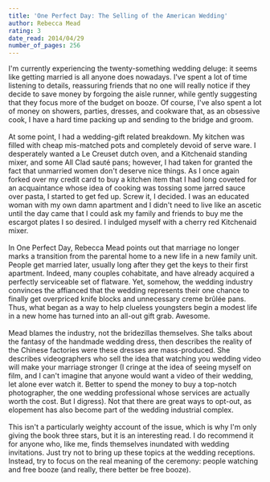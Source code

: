 ```yaml
---
title: 'One Perfect Day: The Selling of the American Wedding'
author: Rebecca Mead
rating: 3
date_read: 2014/04/29
number_of_pages: 256
---
```


I'm currently experiencing the twenty-something wedding deluge: it seems like getting married is all anyone does nowadays. I've spent a lot of time listening to details, reassuring friends that no one will really notice if they decide to save money by forgoing the aisle runner, while gently suggesting that they focus more of the budget on booze. Of course, I've also spent a lot of money on showers, parties, dresses, and cookware that, as an obsessive cook, I have a hard time packing up and sending to the bridge and groom.<br/><br/>At some point, I had a wedding-gift related breakdown. My kitchen was filled with cheap mis-matched pots and completely devoid of serve ware. I desperately wanted a Le Creuset dutch oven, and a Kitchenaid standing mixer, and some All Clad sauté pans; however, I had taken for granted the fact that unmarried women don't deserve nice things. As I once again forked over my credit card to buy a kitchen item that I had long coveted for an acquaintance whose idea of cooking was tossing some jarred sauce over pasta, I started to get fed up. Screw it, I decided. I was an educated woman with my own damn apartment and I didn't need to live like an ascetic until the day came that I could ask my family and friends to buy me the escargot plates I so desired. I indulged myself with a cherry red Kitchenaid mixer.<br/><br/>In One Perfect Day, Rebecca Mead points out that marriage no longer marks a transition from the parental home to a new life in a new family unit. People get married later, usually long after they get the keys to their first apartment. Indeed, many couples cohabitate, and have already acquired a perfectly serviceable set of flatware. Yet, somehow, the wedding industry convinces the affianced that the wedding represents their one chance to finally get overpriced knife blocks and unnecessary creme brûlée pans. Thus, what began as a way to help clueless youngsters begin a modest life in a new home has turned into an all-out gift grab. Awesome.<br/><br/>Mead blames the industry, not the bridezillas themselves. She talks about the fantasy of the handmade wedding dress, then describes the reality of the Chinese factories were these dresses are mass-produced. She describes videographers who sell the idea that watching you wedding video will make your marriage stronger (I cringe at the idea of seeing myself on film, and I can't imagine that anyone would want a video of their wedding, let alone ever watch it. Better to spend the money to buy a top-notch photographer, the one wedding professional whose services are actually worth the cost. But I digress). Not that there are great ways to opt-out, as elopement has also become part of the wedding industrial complex.<br/><br/>This isn't a particularly weighty account of the issue, which is why I'm only giving the book three stars, but it is an interesting read. I do recommend it for anyone who, like me, finds themselves inundated with wedding invitations. Just try not to bring up these topics at the wedding receptions. Instead, try to focus on the real meaning of the ceremony: people watching and free booze (and really, there better be free booze).